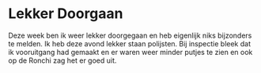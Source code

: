 # Lekker Doorgaan
Deze week ben ik weer lekker doorgegaan en heb eigenlijk niks bijzonders te melden. Ik heb deze avond lekker staan polijsten. Bij inspectie bleek dat ik vooruitgang had gemaakt en er waren weer minder putjes te zien en ook op de Ronchi zag het er goed uit.
